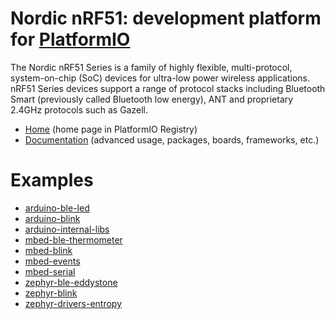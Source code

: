 
# Nordic nRF51: development platform for [PlatformIO](https://platformio.org)

The Nordic nRF51 Series is a family of highly flexible, multi-protocol, system-on-chip (SoC) devices for ultra-low power wireless applications. nRF51 Series devices support a range of protocol stacks including Bluetooth Smart (previously called Bluetooth low energy), ANT and proprietary 2.4GHz protocols such as Gazell.

* [Home](https://platformio.org/platforms/nordicnrf51) (home page in PlatformIO Registry)
* [Documentation](https://docs.platformio.org/page/platforms/nordicnrf51.html) (advanced usage, packages, boards, frameworks, etc.)

# Examples

* [arduino-ble-led](https://github.com/platformio/platform-nordicnrf51/tree/master/examples/arduino-ble-led)
* [arduino-blink](https://github.com/platformio/platform-nordicnrf51/tree/master/examples/arduino-blink)
* [arduino-internal-libs](https://github.com/platformio/platform-nordicnrf51/tree/master/examples/arduino-internal-libs)
* [mbed-ble-thermometer](https://github.com/platformio/platform-nordicnrf51/tree/master/examples/mbed-ble-thermometer)
* [mbed-blink](https://github.com/platformio/platform-nordicnrf51/tree/master/examples/mbed-blink)
* [mbed-events](https://github.com/platformio/platform-nordicnrf51/tree/master/examples/mbed-events)
* [mbed-serial](https://github.com/platformio/platform-nordicnrf51/tree/master/examples/mbed-serial)
* [zephyr-ble-eddystone](https://github.com/platformio/platform-nordicnrf51/tree/master/examples/zephyr-ble-eddystone)
* [zephyr-blink](https://github.com/platformio/platform-nordicnrf51/tree/master/examples/zephyr-blink)
* [zephyr-drivers-entropy](https://github.com/platformio/platform-nordicnrf51/tree/master/examples/zephyr-drivers-entropy)
